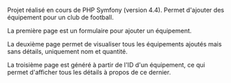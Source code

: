 Projet réalisé en cours de PHP Symfony (version 4.4). Permet d'ajouter des équipement pour un club de football.

La première page est un formulaire pour ajouter un équipement. 

La deuxième page permet de visualiser tous les équipements ajoutés mais sans détails, uniquement nom et quantité. 

La troisième page est généré à partir de l'ID d'un équipement, ce qui permet d'afficher tous les détails à propos de ce dernier.
